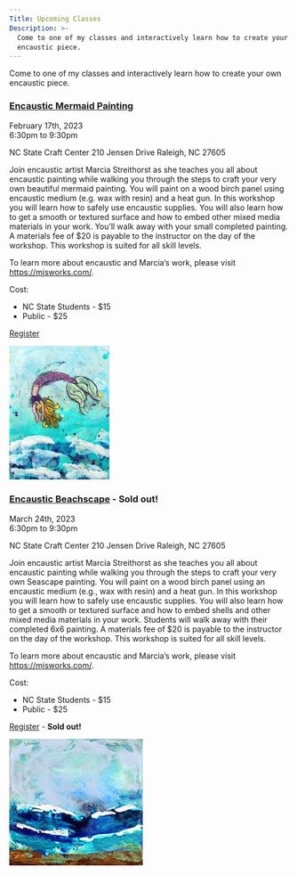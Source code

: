 ```yaml
---
Title: Upcoming Classes
Description: >-
  Come to one of my classes and interactively learn how to create your own
  encaustic piece.
---
```


Come to one of my classes and interactively learn how to create your own encaustic piece.

<div class="event">

  <h3 class="eventTitle">

  [Encaustic Mermaid Painting](https://reporter.ncsu.edu/link/courseview?courseID=DASA-CRAFTS-MIXED-68&deptName=DASA)

  </h3>

  <div class="eventInfo">

  <div class="eventSideBar">

  February 17th, 2023  
  6:30pm to 9:30pm

  NC State Craft Center
  210 Jensen Drive
  Raleigh, NC  27605 

  </div>

  <div class="eventDetails">

Join encaustic artist Marcia Streithorst as she teaches you all about encaustic painting while walking you through the steps to craft your very own beautiful mermaid painting. You will paint on a wood birch panel using encaustic medium (e.g. wax with resin) and a heat gun. In this workshop you will learn how to safely use encaustic supplies. You will also learn how to get a smooth or textured surface and how to embed other mixed media materials in your work. You’ll walk away with your small completed painting. A materials fee of $20 is payable to the instructor on the day of the workshop. This workshop is suited for all skill levels.

To learn more about encaustic and Marcia’s work, please visit https://mjsworks.com/.

Cost:
 - NC State Students - $15
 - Public - $25

[Register](https://reporter.ncsu.edu/link/courseview?courseID=DASA-CRAFTS-MIXED-68&deptName=DASA)

  <div class="eventPic">

  ![Painting](/assets/paintings/img_6550-thumbnail.jpg)

  </div>  

  </div>

  </div>

</div>

<div class="event">

  <h3 class="eventTitle">

  [Encaustic Beachscape](https://reporter.ncsu.edu/link/courseview?courseID=DASA-CRAFTS-MIXED-69&deptName=DASA)  - <b>Sold out!</b>

  </h3>

  <div class="eventInfo">

  <div class="eventSideBar">

  March 24th, 2023  
  6:30pm to 9:30pm

  NC State Craft Center
  210 Jensen Drive
  Raleigh, NC  27605 

  </div>

  <div class="eventDetails">

Join encaustic artist Marcia Streithorst as she teaches you all about encaustic painting while walking you through the steps to craft your very own Seascape painting. You will paint on a wood birch panel using an encaustic medium (e.g., wax with resin) and a heat gun. In this workshop you will learn how to safely use encaustic supplies. You will also learn how to get a smooth or textured surface and how to embed shells and other mixed media materials in your work. Students will walk away with their completed 6x6 painting. A materials fee of $20 is payable to the instructor on the day of the workshop. This workshop is suited for all skill levels. 

To learn more about encaustic and Marcia’s work, please visit https://mjsworks.com/.

Cost:
 - NC State Students - $15
 - Public - $25

[Register](https://reporter.ncsu.edu/link/courseview?courseID=DASA-CRAFTS-MIXED-69&deptName=DASA)  - <b>Sold out!</b>

  <div class="eventPic">

  ![Painting](/assets/paintings/img_6966_1-thumbnail.jpg)

  </div>  

  </div>

  </div>

</div>
